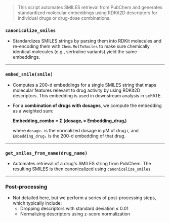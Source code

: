 > This script automates SMILES retrieval from PubChem and generates standardized molecular embeddings using RDKit2D descriptors for individual drugs or drug-dose combinations.


### `canonicalize_smiles`

- Standardizes SMILES strings by parsing them into RDKit molecules and re-encoding them with `Chem.MolToSmiles` to make sure chemically identical molecules (e.g., sertraline variants) yield the same embeddings.

---

### `embed_smile(smile)`

- Computes a 200-d embeddings for a single SMILES string that maps molecular features relevant to drug activity by using RDKit2D descriptors. This embedding is used in downstream analysis in scFATE.

- For a **combination of drugs with dosages**, we compute the embedding as a weighted sum:

  **Embedding_combo = Σ (dosageᵢ × Embedding_drugᵢ)**

  where `dosageᵢ` is the normalized dosage in μM of drug *i*, and `Embedding_drugᵢ` is the 200-d embedding of that drug.

---

### `get_smiles_from_name(drug_name)`

- Automates retrieval of a drug's SMILES string from PubChem. The resulting SMILES is then canonicalized using `canonicalize_smiles`.

---

### Post-processing

- Not detailed here, but we perform a series of post-processing steps, which typically include:
  - Dropping descriptors with standard deviation ≤ 0.01
  - Normalizing descriptors using z-score normalization
